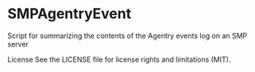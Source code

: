 # SMPAgentryEvent
Script for summarizing the contents of the Agentry events log on an SMP server

License
See the LICENSE file for license rights and limitations (MIT).